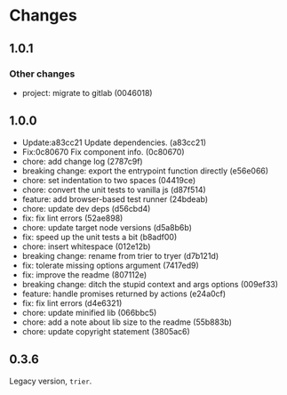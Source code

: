 # Changes

## 1.0.1

### Other changes

* project: migrate to gitlab (0046018)

## 1.0.0

* Update:a83cc21 Update dependencies. (a83cc21)
* Fix:0c80670 Fix component info. (0c80670)
* chore: add change log (2787c9f)
* breaking change: export the entrypoint function directly (e56e066)
* chore: set indentation to two spaces (04419ce)
* chore: convert the unit tests to vanilla js (d87f514)
* feature: add browser-based test runner (24bdeab)
* chore: update dev deps (d56cbd4)
* fix: fix lint errors (52ae898)
* chore: update target node versions (d5a8b6b)
* fix: speed up the unit tests a bit (b8adf00)
* chore: insert whitespace (012e12b)
* breaking change: rename from trier to tryer (d7b121d)
* fix: tolerate missing options argument (7417ed9)
* fix: improve the readme (807112e)
* breaking change: ditch the stupid context and args options (009ef33)
* feature: handle promises returned by actions (e24a0cf)
* fix: fix lint errors (d4e6321)
* chore: update minified lib (066bbc5)
* chore: add a note about lib size to the readme (55b883b)
* chore: update copyright statement (3805ac6)

## 0.3.6

Legacy version, `trier`.

